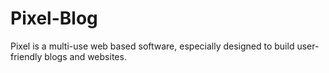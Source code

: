 # Pixel-Blog
Pixel is a multi-use web based software, especially designed to build user-friendly blogs and websites.
